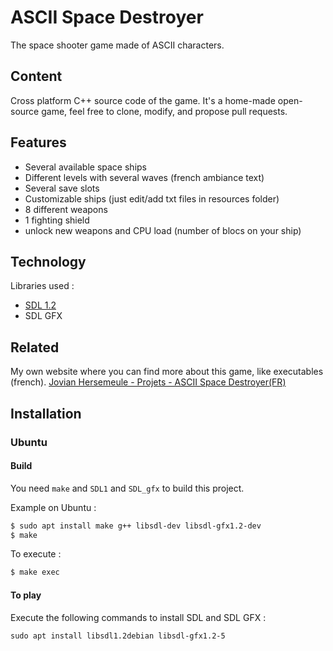 # ASCII Space Destroyer

The space shooter game made of ASCII characters.

## Content

Cross platform C++ source code of the game. It's a home-made open-source game, feel free to clone, modify, and propose pull requests.

## Features

+ Several available space ships
+ Different levels with several waves (french ambiance text)
+ Several save slots
+ Customizable ships (just edit/add txt files in resources folder)
+ 8 different weapons
+ 1 fighting shield
+ unlock new weapons and CPU load (number of blocs on your ship)

## Technology

Libraries used :
+ [SDL 1.2](https://www.libsdl.org/)
+ SDL GFX

## Related

My own website where you can find more about this game, like executables (french).
[Jovian Hersemeule - Projets - ASCII Space Destroyer(FR)](http://jovian-hersemeule.eu/projets/pro_ascii_space.php)

## Installation

### Ubuntu

#### Build

You need `make` and `SDL1` and `SDL_gfx` to build this project.

Example on Ubuntu :
```sh
$ sudo apt install make g++ libsdl-dev libsdl-gfx1.2-dev
$ make
```

To execute :
```sh
$ make exec
```

#### To play

Execute the following commands to install SDL and SDL GFX :

`sudo apt install libsdl1.2debian libsdl-gfx1.2-5`
